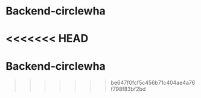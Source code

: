 # Backend-circlewha
<<<<<<< HEAD
=======
# Backend-circlewha
>>>>>>> be647f0fcf5c456b71c404ae4a76f798f83bf2bd
